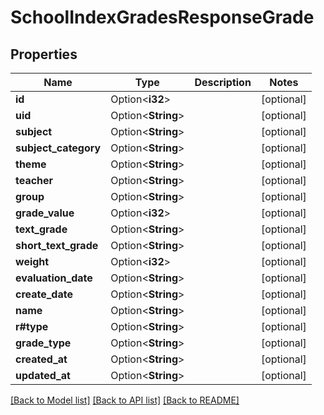 # SchoolIndexGradesResponseGrade

## Properties

Name | Type | Description | Notes
------------ | ------------- | ------------- | -------------
**id** | Option<**i32**> |  | [optional]
**uid** | Option<**String**> |  | [optional]
**subject** | Option<**String**> |  | [optional]
**subject_category** | Option<**String**> |  | [optional]
**theme** | Option<**String**> |  | [optional]
**teacher** | Option<**String**> |  | [optional]
**group** | Option<**String**> |  | [optional]
**grade_value** | Option<**i32**> |  | [optional]
**text_grade** | Option<**String**> |  | [optional]
**short_text_grade** | Option<**String**> |  | [optional]
**weight** | Option<**i32**> |  | [optional]
**evaluation_date** | Option<**String**> |  | [optional]
**create_date** | Option<**String**> |  | [optional]
**name** | Option<**String**> |  | [optional]
**r#type** | Option<**String**> |  | [optional]
**grade_type** | Option<**String**> |  | [optional]
**created_at** | Option<**String**> |  | [optional]
**updated_at** | Option<**String**> |  | [optional]

[[Back to Model list]](../README.md#documentation-for-models) [[Back to API list]](../README.md#documentation-for-api-endpoints) [[Back to README]](../README.md)


